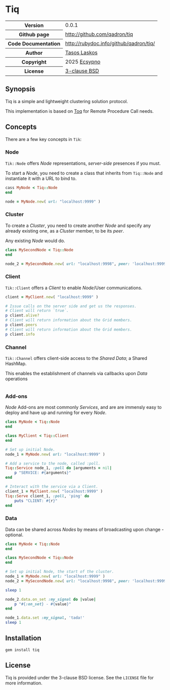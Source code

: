 # Tiq

<table>
    <tr>
        <th>Version</th>
        <td>0.0.1</td>
    </tr>
    <tr>
        <th>Github page</th>
        <td><a href="http://github.com/qadron/tiq">http://github.com/qadron/tiq</a></td>
     </tr>
    <tr>
        <th>Code Documentation</th>
        <td><a href="http://rubydoc.info/github/qadron/tiq/">http://rubydoc.info/github/qadron/tiq/</a></td>
    </tr>
    <tr>
       <th>Author</th>
       <td><a href="mailto:tasos.laskos@gmail.com">Tasos Laskos</a></td>
    </tr>
    <tr>
        <th>Copyright</th>
        <td>2025 <a href="https://ecsypno.com">Ecsypno</a></td>
    </tr>
    <tr>
        <th>License</th>
        <td><a href="file.LICENSE.html">3-clause BSD</a></td>
    </tr>
</table>

## Synopsis

Tiq is a simple and lightweight clustering solution protocol.

This implementation is based on [Toq](https://github.com/qadron/toq) for Remote Procedure Call needs.

## Concepts

There are a few key concepts in `Tik`:

### Node

`Tik::Node` offers _Node_ representations, _server-side_ presences if you must.

To start a _Node_, you need to create a class that inherits from `Tiq::Node`
and instantiate it with a URL to bind to.

```ruby
cass MyNode < Tiq::Node
end

node = MyNode.new( url: "localhost:9999" )
```

### Cluster

To create a _Cluster_, you need to create another _Node_ and specify any already
existing one, as a _Cluster_ member, to be its _peer_.

Any existing _Node_ would do.

```ruby
class MySecondNode < Tiq::Node
end

node_2 = MySecondNode.new( url: "localhost:9998", peer: 'localhost:9999' )
```

### Client

`Tik::Client` offers a _Client_ to enable _Node_/User communications.

```ruby
client = MyClient.new( "localhost:9999" )

# Issue calls on the server side and get us the responses.
# Client will return `true`.
p client.alive?
# Client will return information about the Grid members.
p client.peers
# Client will return information about the Grid members.
p client.info
```

### Channel

`Tik::Channel` offers client-side access to the _Shared Data_; a Shared HashMap.

This enables the establishment of channels via callbacks upon _Data_
operations

```ruby

```

### Add-ons

_Node_ Add-ons are most commonly _Services_, and are are immensly easy to deploy
and have up and running for
every _Node_.

```ruby
class MyNode < Tiq::Node
end

class MyClient < Tiq::Client
end

# Set up initial Node.
node_1 = MyNode.new( url: "localhost:9999" )

# Add a service to the node, called :poll.
Tiq::Service node_1, :poll do |arguments = nil|
    p "SERVICE: #{arguments}"
end

# Interact with the service via a Client.
client_1 = MyClient.new( "localhost:9999" )
Tiq::Serve client_1, :poll, 'ping' do
    puts "CLIENT: #{r}"
end
```

### Data

Data can be shared across _Nodes_ by means of broadcasting upon
change - optional.

```ruby
class MyNode < Tiq::Node
end

class MySecondNode < Tiq::Node
end

# Set up initial Node, the start of the cluster.
node_1 = MyNode.new( url: "localhost:9999" )
node_2 = MySecondNode.new( url: "localhost:9998", peer: 'localhost:9999' )

sleep 1

node_2.data.on_set :my_signal do |value|
    p "#{:on_set} - #{value}"
end

node_1.data.set :my_signal, 'tada!'
sleep 1

```

## Installation

    gem install tiq

## License

Tiq is provided under the 3-clause BSD license.
See the `LICENSE` file for more information.
